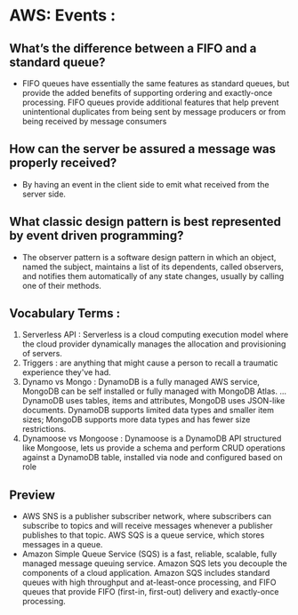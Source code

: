 # AWS: Events :

## What’s the difference between a FIFO and a standard queue? 

  * FIFO queues have essentially the same features as standard queues, but provide the added benefits of supporting ordering and exactly-once processing. FIFO queues provide additional features that help prevent unintentional duplicates from being sent by message producers or from being received by message consumers

## How can the server be assured a message was properly received? 

  * By having an event in the client side to emit what received from the server side.

## What classic design pattern is best represented by event driven programming?

  * The observer pattern is a software design pattern in which an object, named the subject, maintains a list of its dependents, called observers, and notifies them automatically of any state changes, usually by calling one of their methods.

## Vocabulary Terms :

  1. Serverless API : Serverless is a cloud computing execution model where the cloud provider dynamically manages the allocation and provisioning of servers. 
  2. Triggers : are anything that might cause a person to recall a traumatic experience they've had. 
  3. Dynamo vs Mongo : DynamoDB is a fully managed AWS service, MongoDB can be self installed or fully managed with MongoDB Atlas. ... DynamoDB uses tables, items and attributes, MongoDB uses JSON-like documents. DynamoDB supports limited data types and smaller item sizes; MongoDB supports more data types and has fewer size restrictions.
  4. Dynamoose vs Mongoose : Dynamoose is a DynamoDB API structured like Mongoose, lets us provide a schema and perform CRUD operations against a DynamoDB table, installed via node and configured based on role


## Preview 

* AWS SNS is a publisher subscriber network, where subscribers can subscribe to topics and will receive messages whenever a publisher publishes to that topic. AWS SQS is a queue service, which stores messages in a queue.
* Amazon Simple Queue Service (SQS) is a fast, reliable, scalable, fully managed message queuing service. Amazon SQS lets you decouple the components of a cloud application. Amazon SQS includes standard queues with high throughput and at-least-once processing, and FIFO queues that provide FIFO (first-in, first-out) delivery and exactly-once processing.

